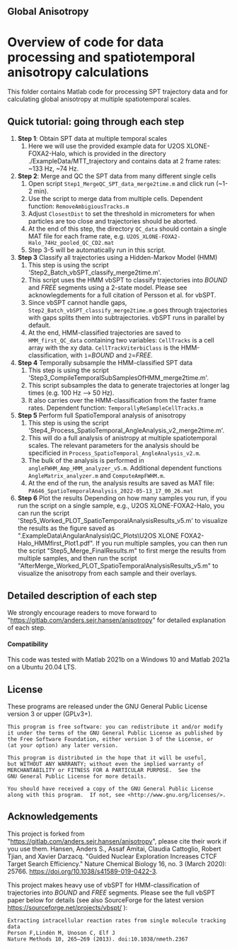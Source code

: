 Global Anisotropy
--------------------------

# Overview of code for data processing and spatiotemporal anisotropy calculations
This folder contains Matlab code for processing SPT trajectory data
and for calculating global anisotropy at multiple spatiotemporal
scales.

## Quick tutorial: going through each step

1. **Step 1**: Obtain SPT data at multiple temporal scales
   1. Here we will use the provided example data for U2OS XLONE-FOXA2-Halo, which is provided in the directory
      ./ExampleData/MTT_trajectory and contains data at 2 frame rates:
      ~133 Hz, ~74 Hz. 
2. **Step 2**: Merge and QC the SPT data from many different single
cells
	1. Open script `Step1_MergeQC_SPT_data_merge2time.m` and click run (~1-2 min).
	2. Use the script to merge data from multiple cells. Dependent
       function: `RemoveAmbigiousTracks.m`
	3. Adjust `ClosestDist` to set the threshold in micrometers for
       when particles are too close and trajectories should be
       aborted.
    4. At the end of this step, the directory `QC_data` should contain
       a single MAT file for each frame rate,
       e.g. `U2OS_XLONE-FOXA2-Halo_74Hz_pooled_QC_CD2.mat`
    5. Step 3-5 will be automatically run in this script.
3. **Step 3** Classify all trajectories using a Hidden-Markov Model (HMM)
   1. This step is using the script 'Step2_Batch_vbSPT_classify_merge2time.m'.
   2. This script uses the HMM vbSPT to classify trajectories into
      *BOUND* and *FREE* segments using a 2-state model. Please see
	  acknowlegdements for a full citation of Persson et al. for vbSPT.
   3. Since vbSPT cannot handle gaps, `Step2_Batch_vbSPT_classify_merge2time.m` goes
         through trajectories with gaps splits them into
         subtrajectories. vbSPT runs in parallel by default. 
   4. At the end, HMM-classified trajectories are saved to
     `HMM_first_QC_data` containing two variables: `CellTracks` is a
     cell array with the xy data. `CellTrackViterbiClass` is the
     HMM-classification, with `1`=*BOUND* and `2`=*FREE*. 
4. **Step 4** Temporally subsample the HMM-classified SPT data
	1. This step is using the script 'Step3_CompileTemporalSubSamplesOfHMM_merge2time.m'.
	2. This script subsamples the data to generate trajectories at
    longer lag times (e.g. 100 Hz --> 50 Hz).
	3. It also carries over the HMM-classification from the faster
       frame rates. Dependent function: `TemporallyReSampleCellTracks.m`
5. **Step 5** Perform full SpatioTemporal analysis of anisotropy
   1. This step is using the script 'Step4_Process_SpatioTemporal_AngleAnalysis_v2_merge2time.m'.
   2. This will do a full analysis of anistropy at multiple
      spatiotemporal scales. The relevant parameters for the analysis
      should be specificied in
      `Process_SpatioTemporal_AngleAnalysis_v2.m`.
   3. The bulk of the analysis is performed in
      `angleFWHM_Amp_HMM_analyzer_v5.m`. Additional dependent functions
      `AngleMatrix_analyzer.m` and `ComputeAmpFWHM.m`.
   4. At the end of the run, the analysis results are saved as MAT
      file: `PA646_SpatioTemporalAnalysis_2022-05-13_17_00_26.mat` 
6. **Step 6** Plot the results
    Depending on how many samples you run, if you run the script on a single sample, e.g., U2OS XLONE-FOXA2-Halo, you can run the script 'Step5_Worked_PLOT_SpatioTemporalAnalysisResults_v5.m' to visualize the results as the figure saved as ".ExampleData\AngularAnalysis\QC_Plots\U2OS XLONE FOXA2-Halo_HMMfirst_Plot1.pdf".
    If you run multiple samples, you can then run the script "Step5_Merge_FinalResults.m" to first merge the results from multiple samples, and then run the script "AfterMerge_Worked_PLOT_SpatioTemporalAnalysisResults_v5.m" to visualize the anisotropy from each sample and their overlays.

## Detailed description of each step
We strongly encourage readers to move forward to "https://gitlab.com/anders.sejr.hansen/anisotropy" for detailed explanation of each step.

#### Compatibility
This code was tested with Matlab 2021b on a Windows 10 and Matlab 2021a on a Ubuntu 20.04 LTS.

## License
These programs are released under the GNU General Public License version 3 or upper (GPLv3+).

    This program is free software: you can redistribute it and/or modify
    it under the terms of the GNU General Public License as published by
    the Free Software Foundation, either version 3 of the License, or
    (at your option) any later version.

    This program is distributed in the hope that it will be useful,
    but WITHOUT ANY WARRANTY; without even the implied warranty of
    MERCHANTABILITY or FITNESS FOR A PARTICULAR PURPOSE.  See the
    GNU General Public License for more details.

    You should have received a copy of the GNU General Public License
    along with this program.  If not, see <http://www.gnu.org/licenses/>.


## Acknowledgements

This project is forked from "https://gitlab.com/anders.sejr.hansen/anisotropy", please cite their work if you use them.
Hansen, Anders S., Assaf Amitai, Claudia Cattoglio, Robert Tjian, and Xavier Darzacq. "Guided Nuclear Exploration Increases CTCF Target Search Efficiency." Nature Chemical Biology 16, no. 3 (March 2020): 25766. https://doi.org/10.1038/s41589-019-0422-3.

This project makes heavy use of vbSPT for HMM-classification of
trajectories into *BOUND* and *FREE* segments. Please see the full
vbSPT paper below for details (see also SourceForge for the latest
version https://sourceforge.net/projects/vbspt/ ):

    Extracting intracellular reaction rates from single molecule tracking data
    Person F,Lindén M, Unoson C, Elf J
    Nature Methods 10, 265–269 (2013). doi:10.1038/nmeth.2367







